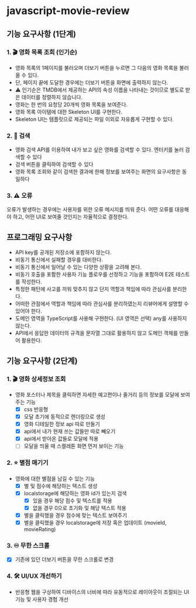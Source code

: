 # javascript-movie-review

## 기능 요구사항 (1단계)

### 1. 🎬 영화 목록 조회 (인기순)

- 영화 목록의 1페이지를 불러오며 더보기 버튼을 누르면 그 다음의 영화 목록을 불러 올 수 있다.
- 단, 페이지 끝에 도달한 경우에는 더보기 버튼을 화면에 출력하지 않는다.
- ⚠️ 인기순은 TMDB에서 제공하는 API의 속성 이름을 나타내는 것이므로 별도로 받은 데이터를 정렬하지 않습니다.
- 영화는 한 번의 요청당 20개씩 영화 목록을 보여준다.
- 영화 목록 아이템에 대한 Skeleton UI를 구현한다.
- Skeleton UI는 템플릿으로 제공되는 파일 이외로 자유롭게 구현할 수 있다.

### 2. 🔎 검색

- 영화 검색 API를 이용하여 내가 보고 싶은 영화를 검색할 수 있다.
  엔터키를 눌러 검색할 수 있다
- 검색 버튼을 클릭하여 검색할 수 있다
- 영화 목록 조회와 같이 검색한 결과에 한해 정보를 보여주는 화면의 요구사항은 동일하다

### 3. ⚠️ 오류

오류가 발생하는 경우에는 사용자를 위한 오류 메시지를 띄워 준다.
어떤 오류를 대응해야 하고, 어떤 UI로 보여줄 것인지는 자율적으로 결정한다.

## 프로그래밍 요구사항

- API key를 공개된 저장소에 포함하지 않는다.
- 비동기 통신에서 실패할 경우를 대비한다.
- 비동기 통신에서 일어날 수 있는 다양한 상황을 고려해 본다.
- 비동기 호출을 포함한 사용자 기능 플로우를 선정하고 기능을 포함하여 E2E 테스트를 작성한다.
- 특정한 패턴에 사고를 끼워 맞추지 않고 단지 역할과 책임에 따라 관심사를 분리한다.
- 어떠한 관점에서 역할과 책임에 따라 관심사를 분리하였는지 리뷰어에게 설명할 수 있어야 한다.
- 도메인 영역을 TypeScript를 사용해 구현한다. (UI 영역은 선택)
  any를 사용하지 않는다.
- API에서 응답한 데이터의 규격을 문자열 그대로 활용하지 않고 도메인 객체를 만들어 활용한다.

## 기능 요구사항 (2단계)

### 1. 🎬 영화 상세정보 조회

- 영화 포스터나 제목을 클릭하면 자세한 예고편이나 줄거리 등의 정보를 모달에 보여주는 기능
  - [x] css 반응형
  - [x] 모달 초기에 동적으로 렌더링으로 생성
  - [x] 영화 디테일한 정보 api 따로 만들기
  - [x] api에서 내가 현재 쓰는 값들만 따로 빼오기
  - [x] api에서 받아온 값들로 모달에 적용
  - [ ] 모달을 띄울 때 스켈레톤 화면 먼저 보이는 기능

### 2. ⭐️ 별점 매기기

- 영화에 대한 별점을 남길 수 있는 기능
  - [x] 별 및 점수에 해당하는 텍스트 생성
  - [x] localstorage에 해당하는 영화 id가 있는지 검색
    - [x] 있을 경우 해당 점수 및 텍스트를 적용
    - [x] 없을 경우 0으로 초기화 및 해당 텍스트 적용
  - [x] 별을 클릭했을 경우 점수에 맞는 텍스트 보여주기
  - [x] 별을 클릭했을 경우 localstorage에 저장 혹은 업데이트 (movieId, movieRating)

### 3. ♾️ 무한 스크롤

- [x] 기존에 있던 더보기 버튼을 무한 스크롤로 변경

### 4. 🛠️ UI/UX 개선하기

- 반응형 웹을 구상하여 디바이스의 너비에 따라 유동적으로 레이아웃이 조절되는 UI 기능 및 사용자 경험 개선
